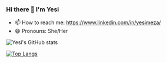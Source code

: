 ### Hi there 👋 I'm Yesi


- 📫 How to reach me: https://www.linkedin.com/in/yesimeza/
- 😄 Pronouns: She/Her


![Yesi's GitHub stats](https://github-readme-stats.vercel.app/api?username=yesi-mc&show_icons=true&hide=stars&theme=radical)

[![Top Langs](https://github-readme-stats.vercel.app/api/top-langs/?username=yesi-mc&layout=compact)](https://github.com/anuraghazra/github-readme-stats)
